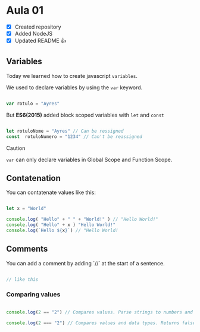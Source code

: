 # Aula 01

- [x] Created repository
- [x] Added NodeJS
- [x] Updated README :+1:

## Variables
Today we learned how to create javascript `variables`.

We used to declare variables by using the `var` keyword.

```Javascript

var rotulo = "Ayres"

```

But **ES6(2015)** added block scoped variables with `let` and `const`

```Javascript

let rotuloNome = "Ayres" // Can be ressigned
const  rotuloNumero = "1234" // Can't be reassigned

```

> [!CAUTION]
> `var` can only declare variables in Global Scope and Function Scope.

## Contatenation

You can contatenate values like this:

```Javascript

let x = "World"

console.log( "Hello" + " " + "World!" ) // "Hello World!"
console.log( "Hello" + x ) "Hello World!"
console.log(`Hello ${x}`) // "Hello World!

```

## Comments

You can add a comment by adding ´//´ at the start of a sentence.

```Javascript

// like this

```

### Comparing values

```Javascript

console.log(2 == "2") // Compares values. Parse strings to numbers and returns true.

console.log(2 === "2") // Compares values and data types. Returns false.

```
